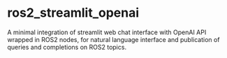 # ros2_streamlit_openai
A minimal integration of streamlit web chat interface with OpenAI API wrapped in ROS2 nodes, for natural language interface and publication of queries and completions on ROS2 topics.
